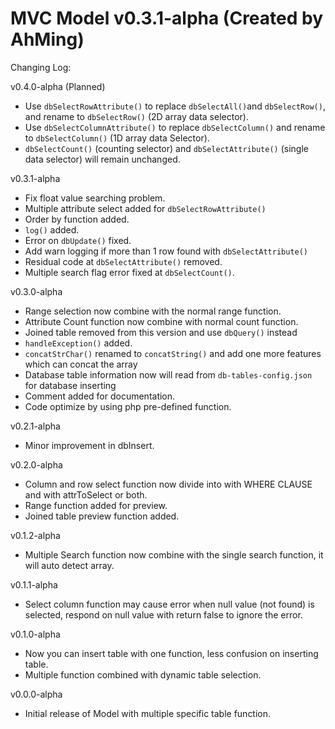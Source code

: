 # MVC Model v0.3.1-alpha (Created by AhMing)

Changing Log:

v0.4.0-alpha (Planned)
- Use `dbSelectRowAttribute()` to replace `dbSelectAll()`and `dbSelectRow()`, and rename to `dbSelectRow()` (2D array data selector).
- Use `dbSelectColumnAttribute()` to replace `dbSelectColumn()` and rename to `dbSelectColumn()` (1D array data Selector).
- `dbSelectCount()` (counting selector) and `dbSelectAttribute()` (single data selector) will remain unchanged.

v0.3.1-alpha
- Fix float value searching problem.
- Multiple attribute select added for `dbSelectRowAttribute()`
- Order by function added.
- `log()` added.
- Error on `dbUpdate()` fixed.
- Add warn logging if more than 1 row found with `dbSelectAttribute()`
- Residual code at `dbSelectAttribute()` removed.
- Multiple search flag error fixed at `dbSelectCount()`.

v0.3.0-alpha
- Range selection now combine with the normal range function.
- Attribute Count function now combine with normal count function.
- Joined table removed from this version and use `dbQuery()` instead
- `handleException()` added.
- `concatStrChar()` renamed to `concatString()` and add one more features which can concat the array
- Database table information now will read from `db-tables-config.json` for database inserting
- Comment added for documentation.
- Code optimize by using php pre-defined function.

v0.2.1-alpha
- Minor improvement in dbInsert.

v0.2.0-alpha
- Column and row select function now divide into with WHERE CLAUSE and with attrToSelect or both.
- Range function added for preview.
- Joined table preview function added.

v0.1.2-alpha
- Multiple Search function now combine with the single search function, it will auto detect array.

v0.1.1-alpha
- Select column function may cause error when null value (not found) is selected, respond on null value with return false to ignore the error.

v0.1.0-alpha
- Now you can insert table with one function, less confusion on inserting table.
- Multiple function combined with dynamic table selection.

v0.0.0-alpha
- Initial release of Model with multiple specific table function.
